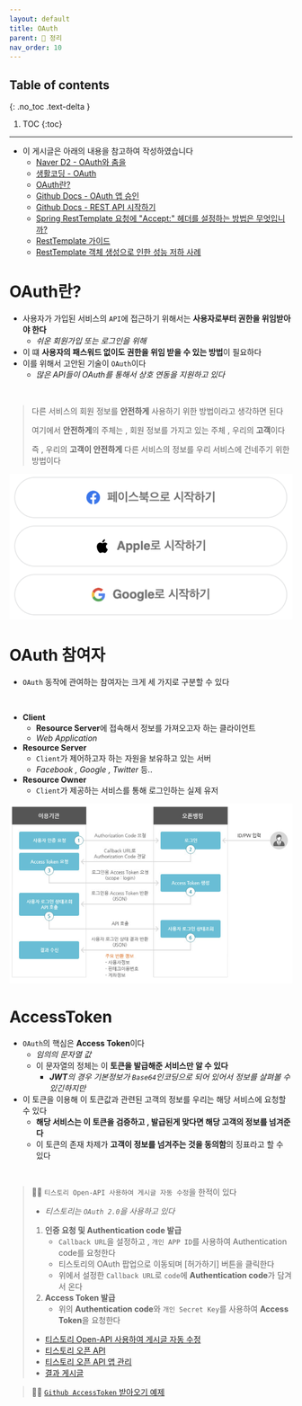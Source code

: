 ```yaml
---
layout: default
title: OAuth
parent: 📕 정리
nav_order: 10
---
```

## Table of contents
{: .no_toc .text-delta }

1. TOC
{:toc}
---

- 이 게시글은 아래의 내용을 참고하여 작성하였습니다
  - [Naver D2 - OAuth와 춤을](https://d2.naver.com/helloworld/24942)
  - [생활코딩 - OAuth](https://opentutorials.org/course/3405)
  - [OAuth란?](https://velog.io/@undefcat/OAuth-2.0-%EA%B0%84%EB%8B%A8%EC%A0%95%EB%A6%AC)
  - [Github Docs - OAuth 앱 승인](https://docs.github.com/en/developers/apps/building-oauth-apps/authorizing-oauth-apps)
  - [Github Docs - REST API 시작하기](https://docs.github.com/en/rest/guides/getting-started-with-the-rest-api)
  - [Spring RestTemplate 요청에 "Accept:" 헤더를 설정하는 방법은 무엇입니까?](https://stackoverflow.com/questions/19238715/how-to-set-an-accept-header-on-spring-resttemplate-request)
  - [RestTemplate 가이드](https://www.baeldung.com/rest-template)
  - [RestTemplate 객체 생성으로 인한 성능 저하 사례](https://brocess.tistory.com/265)

# OAuth란?
- 사용자가 가입된 서비스의 `API`에 접근하기 위해서는 **사용자로부터 권한을 위임받아야 한다**
  - *쉬운 회원가입 또는 로그인을 위해*
- 이 떄 **사용자의 패스워드 없이도 권한을 위임 받을 수 있는 방법**이 필요하다
- 이를 위해서 고안된 기술이 `OAuth`이다
  - *많은 API들이 OAuth를 통해서 상호 연동을 지원하고 있다*

<br>

> 다른 서비스의 회원 정보를 **안전하게** 사용하기 위한 방법이라고 생각하면 된다
> 
> 여기에서 **안전하게**의 주체는 , 회원 정보를 가지고 있는 주체 , 우리의 **고객**이다
> 
> 즉 , 우리의 **고객이 안전하게** 다른 서비스의 정보를 우리 서비스에 건네주기 위한 방법이다

![](../../assets/images/algorithmTheory/oauth/oauthExample1.png)

# OAuth 참여자
- `OAuth` 동작에 관여하는 참여자는 크게 세 가지로 구분할 수 있다

<br>

- **Client**
  - **Resource Server**에 접속해서 정보를 가져오고자 하는 클라이언트
  - *Web Application*
- **Resource Server** 
  - `Client`가 제어하고자 하는 자원을 보유하고 있는 서버
  - *Facebook , Google , Twitter* 등..
- **Resource Owner**
  - `Client`가 제공하는 서비스를 통해 로그인하는 실제 유저

![](../../assets/images/algorithmTheory/oauth/oauthFlow.png)

# AccessToken
- `OAuth`의 핵심은 **Access Token**이다
  - *임의의 문자열 값*
  - 이 문자열의 정체는 이 **토큰을 발급해준 서비스만 알 수 있다**
    - ***JWT**의 경우 기본정보가 `Base64`인코딩으로 되어 있어서 정보를 살펴볼 수 있긴하지만*
- 이 토큰을 이용해 이 토큰값과 관련된 고객의 정보를 우리는 해당 서비스에 요청할 수 있다
  - **해당 서비스는 이 토큰을 검증하고 , 발급된게 맞다면 해당 고객의 정보를 넘겨준다**
  - 이 토큰의 존재 차제가 **고객이 정보를 넘겨주는 것을 동의함**의 징표라고 할 수 있다

<br>

> 🙋‍♂️ `티스토리 Open-API 사용하여 게시글 자동 수정`을 한적이 있다
> - *티스토리는 `OAuth 2.0`을 사용하고 있다*
> 
> 1. **인증 요청 및 Authentication code 발급**
>     - `Callback URL`을 설정하고 , `개인 APP ID`를 사용하여 Authentication code를 요청한다
>     - 티스토리의 OAuth 팝업으로 이동되며 [허가하기] 버튼을 클릭한다
>     - 위에서 설정한 `Callback URL`로 `code`에 **Authentication code**가 담겨서 온다
> 2. **Access Token 발급**
>     - 위의 **Authentication code**와 `개인 Secret Key`를 사용하여 **Access Token**을 요청한다
> 
> - [티스토리 Open-API 사용하여 게시글 자동 수정](https://jdalma.github.io/docs/toy-project/tistory-api/)
> - [티스토리 오픈 API](https://tistory.github.io/document-tistory-apis/)
> - [티스토리 오픈 API 앱 관리](https://www.tistory.com/guide/api/manage/list)
> - [결과 게시글](https://write-read.tistory.com/entry/2021?category=904669)

> 🙋‍♂️ [`Github AccessToken` 받아오기 예제](https://github.com/jdalma/Lab/blob/master/src/main/java/info/dallog/git/web/GitController.java)